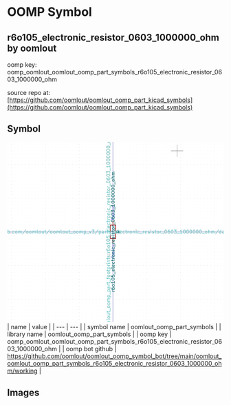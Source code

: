 # OOMP Symbol  
## r6o105_electronic_resistor_0603_1000000_ohm  by oomlout  
  
oomp key: oomp_oomlout_oomlout_oomp_part_symbols_r6o105_electronic_resistor_0603_1000000_ohm  
  
source repo at: [https://github.com/oomlout/oomlout_oomp_part_kicad_symbols](https://github.com/oomlout/oomlout_oomp_part_kicad_symbols)  
## Symbol  
  
[![working.png](working_600.png)](working.png)  
| name | value | 
| --- | --- | 
| symbol name | oomlout_oomp_part_symbols | 
| library name | oomlout_oomp_part_symbols | 
| oomp key | oomp_oomlout_oomlout_oomp_part_symbols_r6o105_electronic_resistor_0603_1000000_ohm | 
| oomp bot github | https://github.com/oomlout/oomlout_oomp_symbol_bot/tree/main/oomlout_oomlout_oomp_part_symbols_r6o105_electronic_resistor_0603_1000000_ohm/working | 
## Images  
